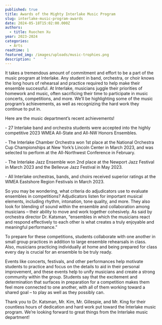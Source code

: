 ```yaml
---
published: true
title: Awards of the Mighty Interlake Music Program
slug: interlake-music-program-awards
date: 2024-05-18T15:02:00.000Z
authors:
  - title: Ruochen Xu
year: 2023-2024
categories:
  - Arts
readtime: 1
featured_img: /images/uploads/music-trophies.png
description: "    "
---
```

It takes a tremendous amount of commitment and effort to be a part of the music program at Interlake. Any student in band, orchestra, or choir knows the long hours of rehearsal and practice required to help make their ensemble successful. At Interlake, musicians juggle their priorities of homework and music, often sacrificing their time to participate in music concerts, competitions, and more. We’ll be highlighting some of the music program’s achievements, as well as recognizing the hard work they continue to put in.

Here are the music department’s recent achievements!

\- 27 Interlake band and orchestra students were accepted into the highly competitive 2023 WMEA All-State and All-NW Honors Ensembles.

\- The Interlake Chamber Orchestra won 1st place at the National Orchestra Cup Championships at New York’s Lincoln Center in March 2023, and was selected to perform at the All-Northwest Conference in February.

\- The Interlake Jazz Ensemble won 2nd place at the Newport Jazz Festival in March 2023 and the Bellevue Jazz Festival in May 2023.

\- All Interlake orchestras, bands, and choirs received superior ratings at the WMEA Eastshore Region Festivals in March 2023.

So you may be wondering, what criteria do adjudicators use to evaluate ensembles in competitions? Adjudicators listen for important musical elements, including rhythm, intonation, tone quality, and more. They also look for blending of sound within the ensemble and collaboration among musicians – their ability to move and work together cohesively. As said by orchestra director Dr. Katsman, “ensembles in which the musicians react and respond effectively to each other is what creates a truly enjoyable and meaningful performance.”

To prepare for these competitions, students collaborate with one another in small group practices in addition to large ensemble rehearsals in class. Also, musicians practicing individually at home and being prepared for class every day is crucial for an ensemble to be truly ready.

Events like concerts, festivals, and other performances help motivate students to practice and focus on the details to aid in their personal improvement, and these events help to unify musicians and create a strong community within the group. Students say that the excitement and determination that surfaces in preparation for a competition makes them feel more connected to one another, with all of them working toward a shared goal – to play as well as they possibly can.

Thank you to Dr. Katsman, Mr. Kim, Mr. Gillespie, and Mr. King for their countless hours of dedication and hard work put toward the Interlake music program. We’re looking forward to great things from the Interlake music department!
